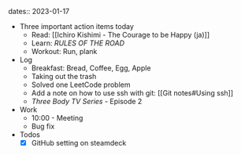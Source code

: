 dates:: 2023-01-17

- Three important action items today
	- Read: [[Ichiro Kishimi - The Courage to be Happy (ja)]]
	- Learn: *RULES OF THE ROAD*
	- Workout: Run, plank
- Log
	- Breakfast:  Bread, Coffee, Egg, Apple
	- Taking out the trash
	- Solved one LeetCode problem
	- Add a note on how to use ssh with git: [[Git notes#Using ssh]]
	- *Three Body TV Series* - Episode 2
- Work
	- 10:00 - Meeting
	- Bug fix
- Todos
	- [x] GitHub setting on steamdeck